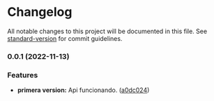 # Changelog

All notable changes to this project will be documented in this file. See [standard-version](https://github.com/conventional-changelog/standard-version) for commit guidelines.

### 0.0.1 (2022-11-13)


### Features

* **primera version:** Api funcionando. ([a0dc024](https://github.com/Kyostenas/perpetuus-api/commit/a0dc0241bd3cb5532e302da59b602981b93330ca))
